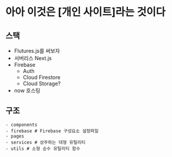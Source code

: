 # 아아 이것은 [개인 사이트]라는 것이다

## 스택
* Flutures.js를 써보자
* 서버리스 Next.js
* Firebase
  * Auth
  * Cloud Firestore
  * Cloud Storage?
* now 호스팅

## 구조
```
- components
- firebase # Firebase 구성요소 설정파일
- pages
- services # 상주하는 대형 유틸리티
- utils # 소형 순수 유틸리티 함수
```